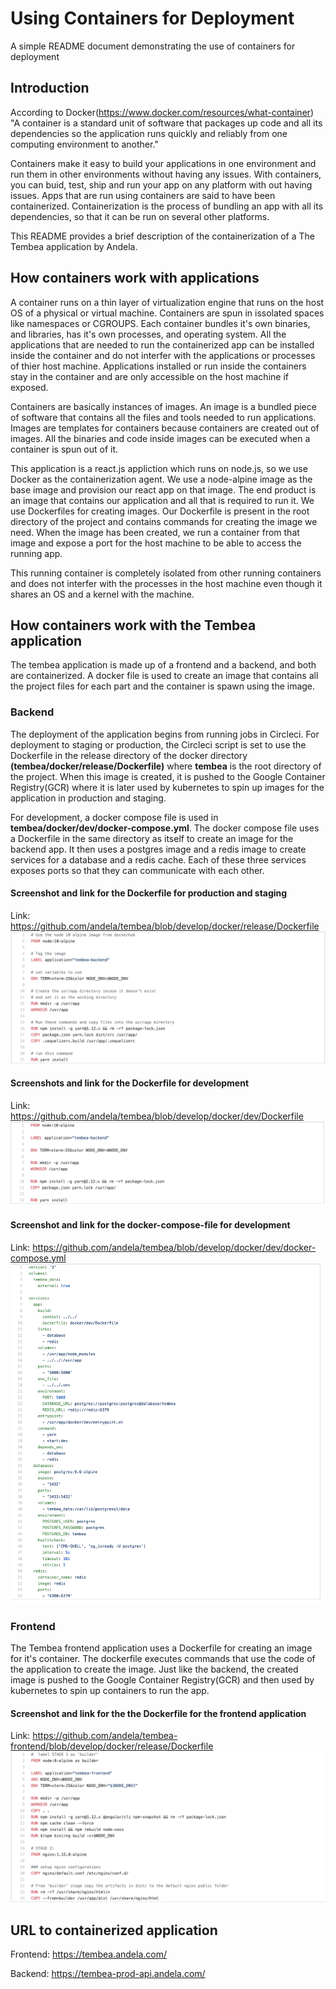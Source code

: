 # Using Containers for Deployment
A simple README document demonstrating the use of containers for deployment

## Introduction
According to Docker(https://www.docker.com/resources/what-container) "A container is a standard unit of software that packages up code and all its dependencies so the application runs quickly and reliably from one computing environment to another."

Containers make it easy to build your applications in one environment and run them in other environments without having any issues. With containers, you can buid, test, ship and run your app on any platform with out having issues. Apps that are run using containers are said to have been containerized. Containerization is the process of bundling an app with all its dependencies, so that it can be run on several other platforms.

This README provides a brief description of the containerization of a The Tembea application by Andela.

## How containers work with applications
A container runs on a thin layer of virtualization engine that runs on the host OS of a physical or virtual machine. Containers are spun in issolated spaces like namespaces or CGROUPS. Each container bundles it's own binaries, and libraries, has it's own processes, and operating system. All the applications that are needed to run the containerized app can be installed inside the container and do not interfer with the applications or processes of thier host machine. Applications installed or run inside the containers stay in the container and are only accessible on the host machine if exposed.

Containers are basically instances of images. An image is a bundled piece of software that contains all the files and tools needed to run applications. Images are templates for containers because containers are created out of images. All the binaries and code inside images can be executed when a container is spun out of it.

This application is a react.js appliction which runs on node.js, so we use Docker as the containerization agent. We use a node-alpine image as the base image and provision our react app on that image. The end product is an image that contains our application and all that is required to run it. We use Dockerfiles for creating images. Our Dockerfile is present in the root directory of the project and contains commands for creating the image we need. When the image has been created, we run a container from that image and expose a port for the host machine to be able to access the running app.

This running container is completely isolated from other running containers and does not interfer with the processes in the host machine even though it shares an OS and a kernel with the machine.

## How containers work with the Tembea application
The tembea application is made up of a frontend and a backend, and both are containerized. A docker file is used to create an image that contains all the project files for each part and the container is spawn using the image.

### Backend
The deployment of the application begins from running jobs in Circleci. For deployment to staging or production, the Circleci script is set to use the Dockerfile in the release directory of the docker directory **(tembea/docker/release/Dockerfile)** where **tembea** is the root directory of the project. When this image is created, it is pushed to the Google Container Registry(GCR) where it is later used by kubernetes to spin up images for the application in production and staging.

For development, a docker compose file is used in **tembea/docker/dev/docker-compose.yml**. The docker compose file uses a Dockerfile in the same directory as itself to create an image for the backend app. It then uses a postgres image and a redis image to create services for a database and a redis cache. Each of these three services exposes ports so that they can communicate with each other.
#### Screenshot and link for the Dockerfile for production and staging
Link: https://github.com/andela/tembea/blob/develop/docker/release/Dockerfile
![Teambea Dockerfile](./images/tembea-Dockerfile.png "The Dockerfile")

#### Screenshots and link for the Dockerfile for development
Link: https://github.com/andela/tembea/blob/develop/docker/dev/Dockerfile
![Teambea dev Dockerfile](./images/dev-dockerfile.png "The Dockerfile")

#### Screenshot and link for the docker-compose-file for development
Link: https://github.com/andela/tembea/blob/develop/docker/dev/docker-compose.yml
![Teambea dev docker-compose](./images/dev-docker-compose.png "The Dockerfile")

### Frontend
The Tembea frontend application uses a Dockerfile for creating an image for it's container. The dockerfile executes commands that use the code of the application to create the image. Just like the backend, the created image is pushed to the Google Container Registry(GCR) and then used by kubernetes to spin up containers to run the app.

#### Screenshot and link for the the Dockerfile for the frontend application
Link: https://github.com/andela/tembea-frontend/blob/develop/docker/release/Dockerfile
![Teambea dev docker-compose](./images/frontend-dockerfile.png "The Dockerfile")

## URL to containerized application
Frontend: https://tembea.andela.com/

Backend: https://tembea-prod-api.andela.com/
